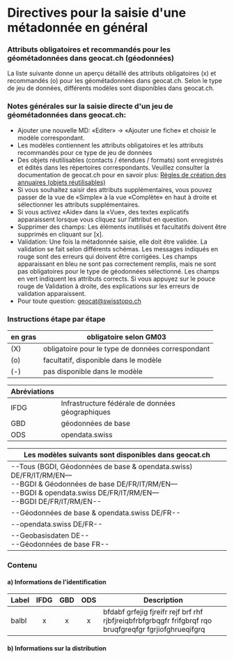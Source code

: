# Directives pour la saisie d'une métadonnée en général

### Attributs obligatoires et recommandés pour les géométadonnées dans geocat.ch (géodonnées)

La liste suivante donne un aperçu détaillé des attributs obligatoires (x) et recommandés (o) pour les géométadonnées dans geocat.ch.
Selon le type de jeu de données, différents modèles sont disponibles dans geocat.ch.

### Notes générales sur la saisie directe d'un jeu de géométadonnées dans geocat.ch:
* Ajouter une nouvelle MD: «Editer» -> «Ajouter une fiche» et choisir le modèle correspondant.
* Les modèles contiennent les attributs obligatoires et les attributs recommandés pour ce type de jeu de données
* Des objets réutilisables (contacts / étendues / formats) sont enregistrés et édités dans les répertoires correspondants. Veuillez consulter la documentation de geocat.ch pour en savoir plus: [Règles de création des annuaires (objets réutilisables)](./Directives_saisie_contact.md)
* Si vous souhaitez saisir des attributs supplémentaires, vous pouvez passer de la vue de «Simple» à la vue «Complète» en haut à droite et sélectionner les attributs supplémentaires.
* Si vous activez «Aide» dans la «Vue», des textes explicatifs apparaissent lorsque vous cliquez sur l’attribut en question.
* Supprimer des champs: Les éléments inutilisés et facultatifs doivent être supprimés en cliquant sur [x].
* Validation: Une fois la métadonnée saisie, elle doit être validée. La validation se fait selon différents schémas. Les messages indiqués en rouge sont des erreurs qui doivent être corrigées. Les champs apparaissant en bleu ne sont pas correctement remplis, mais ne sont pas obligatoires pour le type de géodonnées sélectionné. Les champs en vert indiquent les attributs corrects. Si vous appuyez sur le pouce rouge de Validation à droite, des explications sur les erreurs de validation apparaissent.
* Pour toute question: [geocat@swisstopo.ch](mailto:geocat@swisstopo.ch)

### Instructions étape par étape
| en gras      | obligatoire selon GM03 |
|---|---|
| (X) | obligatoire pour le type de données correspondant |
| (o)      | facultatif, disponible dans le modèle       |
| (-)   | pas disponible dans le modèle       |

|Abréviations||
|---|---|
|IFDG|Infrastructure fédérale de données géographiques|
|GBD|géodonnées de base|
|ODS|opendata.swiss|

|Les modèles suivants sont disponibles dans geocat.ch|
|---|
|--Tous (BGDI, Géodonnées de base & opendata.swiss) DE/FR/IT/RM/EN—<br>--BGDI & Géodonnées de base DE/FR/IT/RM/EN—<br>--BGDI & opendata.swiss DE/FR/IT/RM/EN—<br>--BGDI DE/FR/IT/RM/EN--|
|--Géodonnées de base & opendata.swiss DE/FR--|
|--opendata.swiss DE/FR--|
|--Geobasisdaten DE--<br>--Géodonnées de base FR--|

### Contenu
#### a) Informations de l'identification

|Label|IFDG|GBD|ODS|Description|
|---|:---:|:---:|:---:|---|
|balbl|x|x|x|bfdabf grfejig fjreifr rejf brf rhf rjbfjreiqbfrbfgrbqgfr frifgbrqf rqo bruqfgreqfgr fgrjiofghrueqifgrq |

#### b) Informations sur la distribution
